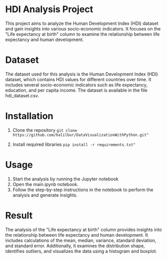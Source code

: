 # HDI Analysis Project
This project aims to analyze the Human Development Index (HDI) dataset and gain insights into various socio-economic indicators. 
It focuses on the "Life expectancy at birth" column to examine the relationship between life expectancy and human development.

# Dataset
The dataset used for this analysis is the Human Development Index (HDI) dataset, which contains HDI values for different countries over time. 
It includes several socio-economic indicators such as life expectancy, education, and per capita income. The dataset is available in the file hdi_dataset.csv.

# Installation

1. Clone the repository
`git clone https://github.com/halilbur/DataVisualizationWithPython.git"`

2. Install required libraries
`pip install -r requirements.txt"`

# Usage

1. Start the analysis by running the Jupyter notebook
2. Open the main.ipynb notebook.
3. Follow the step-by-step instructions in the notebook to perform the analysis and generate insights.

# Result

The analysis of the "Life expectancy at birth" column provides insights into the relationship between life expectancy and human development. 
It includes calculations of the mean, median, variance, standard deviation, and standard error. Additionally, it examines the distribution shape, identifies outliers, 
and visualizes the data using a histogram and boxplot.
